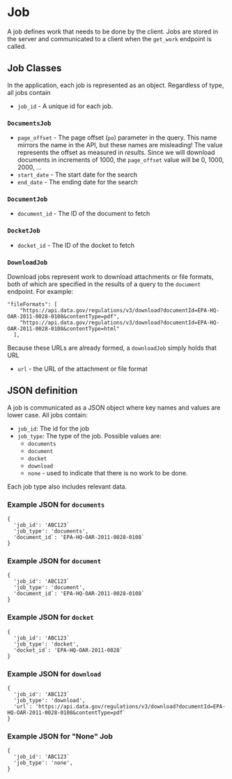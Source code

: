 # Job

A job defines work that needs to be done by the client.  Jobs are stored in the server and communicated to a client when the `get_work` endpoint is called.

## Job Classes

In the application, each job is represented as an object.  Regardless of type, all jobs contain

* `job_id` - A unique id for each job.

### `DocumentsJob`

* `page_offset` - The page offset (`po`) parameter in the query.  This name mirrors the name in the API, but these names are misleading!  The value represents the offset as measured in *results*.  Since we will download documents in increments of 1000, the `page_offset` value will be 0, 1000, 2000, ...
* `start_date` - The start date for the search
* `end_date` - The ending date for the search


### `DocumentJob`

* `document_id` - The ID of the document to fetch

### `DocketJob`

* `docket_id` - The ID of the docket to fetch

### `DownloadJob`

Download jobs represent work to download attachments or file formats, both of which are specified in the results of a query to the `document` endpoint.  For example:

```
"fileFormats": [
    "https://api.data.gov/regulations/v3/download?documentId=EPA-HQ-OAR-2011-0028-0108&contentType=pdf",
    "https://api.data.gov/regulations/v3/download?documentId=EPA-HQ-OAR-2011-0028-0108&contentType=html"
  ],
```

Because these URLs are already formed, a `downloadJob` simply holds that URL

* `url` - the URL of the attachment or file format


## JSON definition

A job is communicated as a JSON object where key names and values are lower case.  All jobs contain:

* `job_id`: The id for the job
* `job_type`: The type of the job.  Possible values are:
  * `documents`
  * `document`
  * `docket`
  * `download`
  * `none` - used to indicate that there is no work to be done.

Each job type also includes relevant data.


### Example JSON for `documents`

```
{
  'job_id': 'ABC123`
  'job_type': 'documents',
  'document_id`: 'EPA-HQ-OAR-2011-0028-0108`
}  
```

### Example JSON for `document`

```
{
  'job_id': 'ABC123`
  'job_type': 'document',
  'document_id`: 'EPA-HQ-OAR-2011-0028-0108`
}  
```

### Example JSON for `docket`

```
{
  'job_id': 'ABC123`
  'job_type': 'docket',
  'docket_id`: 'EPA-HQ-OAR-2011-0028`
}  
```

### Example JSON for `download`

```
{
  'job_id': 'ABC123`
  'job_type': 'download',
  'url`: 'https://api.data.gov/regulations/v3/download?documentId=EPA-HQ-OAR-2011-0028-0108&contentType=pdf`
}  
```

### Example JSON for "None" Job

```
{
  'job_id': 'ABC123`
  'job_type': 'none',
}  
```

